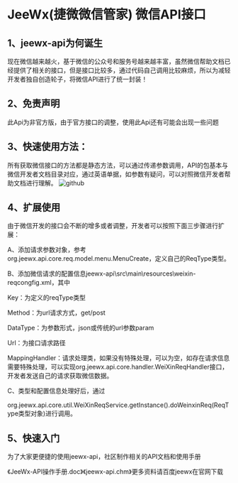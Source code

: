JeeWx(捷微微信管家) 微信API接口
===============




1、jeewx-api为何诞生
-----------------------------------

现在微信越来越火，基于微信的公众号和服务号越来越丰富，虽然微信帮助文档已经提供了相关的接口，但是接口比较多，通过代码自己调用比较麻烦，所以为减轻开发者独自创造轮子，将微信API进行了统一封装！

 



2、免责声明
-----------------------------------

此Api为非官方版，由于官方接口的调整，使用此Api还有可能会出现一些问题





3、快速使用方法：
-----------------------------------

所有获取微信接口的方法都是静态方法，可以通过传递参数调用，API的包基本与微信开发者文档目录对应，通过英语单据，如参数有疑问，可以对照微信开发者帮助文档进行理解。
 ![github](http://static.oschina.net/uploads/space/2015/0322/113601_RZHV_930898.png "jeewx-api")  




4、扩展使用
-----------------------------------

由于微信开发的接口会不断的增多或者调整，开发者可以按照下面三步骤进行扩展：


A、添加请求参数对象，参考org.jeewx.api.core.req.model.menu.MenuCreate，定义自己的ReqType类型。

B、添加微信请求的配置信息jeewx-api\src\main\resources\weixin-reqcongfig.xml，其中

Key：为定义的reqType类型

Method：为url请求方式，get/post

DataType：为参数形式，json或传统的url参数param

Url：为接口请求路径

MappingHandler：请求处理类，如果没有特殊处理，可以为空，如存在请求信息需要特殊处理，可以实现org.jeewx.api.core.handler.WeiXinReqHandler接口，开发者发送自己的请求获取微信数据。

C、类型和配置信息处理好后，通过

org.jeewx.api.core.util.WeiXinReqService.getInstance().doWeinxinReq(ReqType类型对象)进行调用。





5、快速入门
-----------------------------------

  为了大家更便捷的使用jeewx-api，社区制作相关的API文档和使用手册

  《JeeWx-API操作手册.doc》《jeewx-api.chm》更多资料请百度jeewx在官网下载